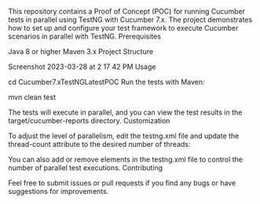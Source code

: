 This repository contains a Proof of Concept (POC) for running Cucumber tests in parallel using TestNG with Cucumber 7.x. The project demonstrates how to set up and configure your test framework to execute Cucumber scenarios in parallel with TestNG.
Prerequisites

Java 8 or higher Maven 3.x
Project Structure

Screenshot 2023-03-28 at 2 17 42 PM
Usage



cd Cucumber7.xTestNGLatestPOC
Run the tests with Maven:

mvn clean test

The tests will execute in parallel, and you can view the test results in the target/cucumber-reports directory.
Customization

To adjust the level of parallelism, edit the testng.xml file and update the thread-count attribute to the desired number of threads:

<suite name="Cucumber Parallel Suite" verbose="1" parallel="tests" thread-count="5"> You can also add or remove elements in the testng.xml file to control the number of parallel test executions.
Contributing

Feel free to submit issues or pull requests if you find any bugs or have suggestions for improvements.
